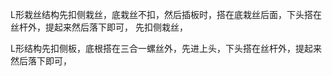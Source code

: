 L形栽丝结构先扣侧栽丝，底栽丝不扣，然后插板时，搭在底栽丝后面，下头搭在丝杆外，提起来然后落下即可，
先扣侧栽丝，

L形结构先扣侧板，底根搭在三合一螺丝外，先进上头，下头搭在丝杆外，提起来然后落下即可，









